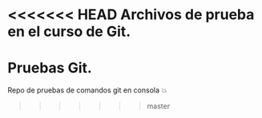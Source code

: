 <<<<<<< HEAD
Archivos de prueba en el curso de Git.
=======
# Pruebas Git.

Repo de pruebas de comandos git en consola :boom:
>>>>>>> master
